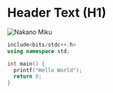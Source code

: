 # Header Text (H1)
![Nakano Miku](https://camo.githubusercontent.com/bfe023e15e777ba3cedada7901ced2a57a0b48cd605d80b224e6faafb3ea54b3/68747470733a2f2f74656c656772612e70682f66696c652f6263323139383038633664383838666337323236302e6a7067)
``` c++
include<bits/stdc++.h>
using namespace std;

int main() {
  printf("Hello World");
  return 0;
}
```
